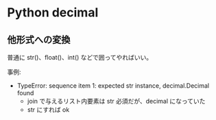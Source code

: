 # Python decimal

## 他形式への変換
普通に str()、float()、int() などで囲ってやればいい。

事例:

- TypeError: sequence item 1: expected str instance, decimal.Decimal found
    - join で与えるリスト内要素は str 必須だが、decimal になっていた
    - str にすれば ok
